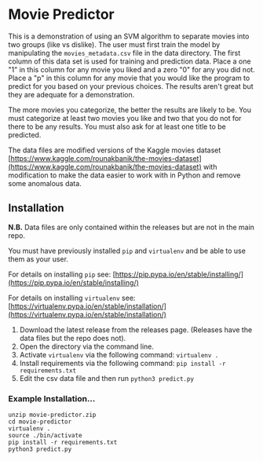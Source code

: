 # Movie Predictor

This is a demonstration of using an SVM algorithm to separate movies into two groups (like vs dislike). The user must first train the model by manipulating the `movies_metadata.csv` file in the data directory. The first column of this data set is used for training and prediction data. Place a one "1" in this column for any movie you liked and a zero "0" for any you did not. Place a "p" in this column for any movie that you would like the program to predict for you based on your previous choices. The results aren't great but they are adequate for a demonstration.

The more movies you categorize, the better the results are likely to be. You must categorize at least two movies you like and two that you do not for there to be any results. You must also ask for at least one title to be predicted.

The data files are modified versions of the Kaggle movies dataset [https://www.kaggle.com/rounakbanik/the-movies-dataset](https://www.kaggle.com/rounakbanik/the-movies-dataset) with modification to make the data easier to work with in Python and remove some anomalous data.

## Installation

**N.B.** Data files are only contained within the releases but are not in the main repo.

You must have previously installed `pip` and `virtualenv` and be able to use them as your user.

For details on installing `pip` see: [https://pip.pypa.io/en/stable/installing/](https://pip.pypa.io/en/stable/installing/)

For details on installing `virtualenv` see:
[https://virtualenv.pypa.io/en/stable/installation/](https://virtualenv.pypa.io/en/stable/installation/)

  1. Download the latest release from the releases page. (Releases have the data files but the repo does not).
  1. Open the directory via the command line.
  1. Activate `virtualenv` via the following command: `virtualenv .`
  1. Install requirements via the following command: `pip install -r requirements.txt`
  1. Edit the csv data file and then run `python3 predict.py`

### Example Installation...

```bast
unzip movie-predictor.zip
cd movie-predictor
virtualenv .
source ./bin/activate
pip install -r requirements.txt
python3 predict.py
```
